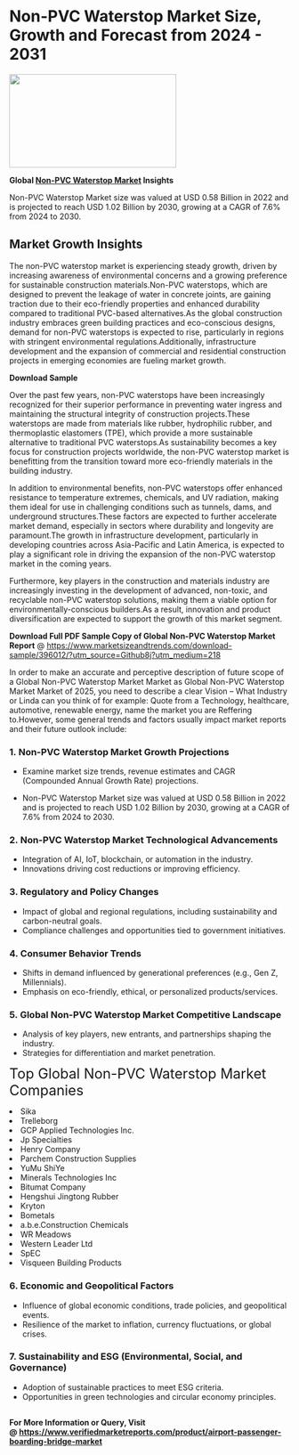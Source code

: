 <H1>Non-PVC Waterstop Market Size, Growth and Forecast from 2024 - 2031</H1><img class="aligncenter size-medium wp-image-584254" src="https://thirdeyenews.in/wp-content/uploads/2024/09/Global-Market-Research-300x168.jpeg" alt="" width="300" height="168" /><p><strong>Global&nbsp;<a href="https://www.marketsizeandtrends.com/download-sample/396012/?utm_source=Github8j?utm_medium=218">Non-PVC Waterstop Market</a> Insights</strong></p><p>Non-PVC Waterstop Market size was valued at USD 0.58 Billion in 2022 and is projected to reach USD 1.02 Billion by 2030, growing at a CAGR of 7.6% from 2024 to 2030.</p><p><h2>Market Growth Insights</h2> <p>The non-PVC waterstop market is experiencing steady growth, driven by increasing awareness of environmental concerns and a growing preference for sustainable construction materials.Non-PVC waterstops, which are designed to prevent the leakage of water in concrete joints, are gaining traction due to their eco-friendly properties and enhanced durability compared to traditional PVC-based alternatives.As the global construction industry embraces green building practices and eco-conscious designs, demand for non-PVC waterstops is expected to rise, particularly in regions with stringent environmental regulations.Additionally, infrastructure development and the expansion of commercial and residential construction projects in emerging economies are fueling market growth.</p> <p><strong>Download Sample</strong></p> <p>Over the past few years, non-PVC waterstops have been increasingly recognized for their superior performance in preventing water ingress and maintaining the structural integrity of construction projects.These waterstops are made from materials like rubber, hydrophilic rubber, and thermoplastic elastomers (TPE), which provide a more sustainable alternative to traditional PVC waterstops.As sustainability becomes a key focus for construction projects worldwide, the non-PVC waterstop market is benefitting from the transition toward more eco-friendly materials in the building industry.</p> <p>In addition to environmental benefits, non-PVC waterstops offer enhanced resistance to temperature extremes, chemicals, and UV radiation, making them ideal for use in challenging conditions such as tunnels, dams, and underground structures.These factors are expected to further accelerate market demand, especially in sectors where durability and longevity are paramount.The growth in infrastructure development, particularly in developing countries across Asia-Pacific and Latin America, is expected to play a significant role in driving the expansion of the non-PVC waterstop market in the coming years.</p> <p>Furthermore, key players in the construction and materials industry are increasingly investing in the development of advanced, non-toxic, and recyclable non-PVC waterstop solutions, making them a viable option for environmentally-conscious builders.As a result, innovation and product diversification are expected to support the growth of this market segment.</p> <p><span class=""><strong>Download Full PDF Sample Copy of Global Non-PVC Waterstop Market Report</strong> @ <a href="https://www.marketsizeandtrends.com/download-sample/396012/?utm_source=Github8j?utm_medium=218" target="_blank">https://www.marketsizeandtrends.com/download-sample/396012/?utm_source=Github8j?utm_medium=218</a></span></p><p>In order to make an accurate and perceptive description of future scope of a Global&nbsp;Non-PVC Waterstop Market Market as Global&nbsp;Non-PVC Waterstop Market Market of 2025, you need to describe a clear Vision &ndash; What Industry or Linda can you think of for example: Quote from a Technology, healthcare, automotive, renewable energy, name the market you are Reffering to.However, some general trends and factors usually impact market reports and their future outlook include:</p><h3>1.&nbsp;<strong>Non-PVC Waterstop Market Growth Projections</strong></h3><ul><li>Examine market size trends, revenue estimates and CAGR (Compounded Annual Growth Rate) projections.</li><li><p>Non-PVC Waterstop Market size was valued at USD 0.58 Billion in 2022 and is projected to reach USD 1.02 Billion by 2030, growing at a CAGR of 7.6% from 2024 to 2030.</p></li></ul><h3>2.&nbsp;<strong>Non-PVC Waterstop Market Technological Advancements</strong></h3><ul><li>Integration of AI, IoT, blockchain, or automation in the industry.</li><li>Innovations driving cost reductions or improving efficiency.</li></ul><h3>3.&nbsp;<strong>Regulatory and Policy Changes</strong></h3><ul><li>Impact of global and regional regulations, including sustainability and carbon-neutral goals.</li><li>Compliance challenges and opportunities tied to government initiatives.</li></ul><h3>4.&nbsp;<strong>Consumer Behavior Trends</strong></h3><ul><li>Shifts in demand influenced by generational preferences (e.g., Gen Z, Millennials).</li><li>Emphasis on eco-friendly, ethical, or personalized products/services.</li></ul><h3>5.&nbsp;<strong>Global Non-PVC Waterstop Market Competitive Landscape</strong></h3><ul><li>Analysis of key players, new entrants, and partnerships shaping the industry.</li><li>Strategies for differentiation and market penetration.</li></ul><p data-pm-slice="1 1 []"><span style="color: inherit; font-family: inherit; font-size: 25px;">Top Global Non-PVC Waterstop Market Companies</span></p><div class="" data-test-id=""><p><li>Sika</li><li> Trelleborg</li><li> GCP Applied Technologies Inc.</li><li> Jp Specialties</li><li> Henry Company</li><li> Parchem Construction Supplies</li><li> YuMu ShiYe</li><li> Minerals Technologies Inc</li><li> Bitumat Company</li><li> Hengshui Jingtong Rubber</li><li> Kryton</li><li> Bometals</li><li> a.b.e.Construction Chemicals</li><li> WR Meadows</li><li> Western Leader Ltd</li><li> SpEC</li><li> Visqueen Building Products</li></p></div><h3>6.&nbsp;<strong>Economic and Geopolitical Factors</strong></h3><ul><li>Influence of global economic conditions, trade policies, and geopolitical events.</li><li>Resilience of the market to inflation, currency fluctuations, or global crises.</li></ul><h3>7.&nbsp;<strong>Sustainability and ESG (Environmental, Social, and Governance)</strong></h3><ul><li>Adoption of sustainable practices to meet ESG criteria.</li><li>Opportunities in green technologies and circular economy principles.</li></ul><h2><strong style="font-size: 14px;">For More Information or Query, Visit @&nbsp;</strong><a style="background-color: #ffffff; font-size: 14px;" href="https://www.marketsizeandtrends.com/report/non-pvc-waterstop-market/" target="_blank">https://www.verifiedmarketreports.com/product/airport-passenger-boarding-bridge-market</a></h2>